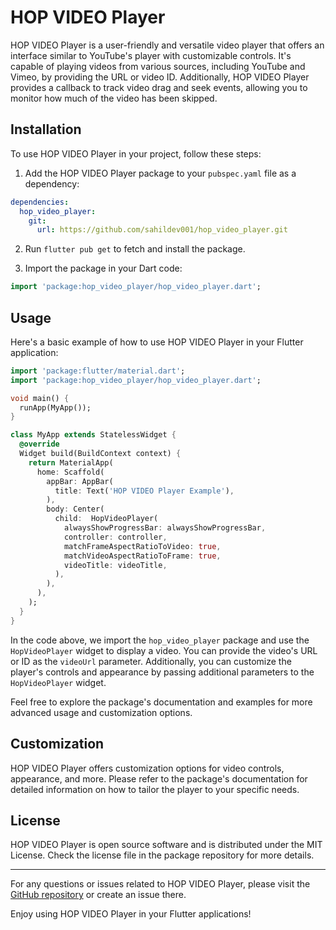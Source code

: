 # HOP VIDEO Player

HOP VIDEO Player is a user-friendly and versatile video player that offers an interface similar to YouTube's player with customizable controls. It's capable of playing videos from various sources, including YouTube and Vimeo, by providing the URL or video ID. Additionally, HOP VIDEO Player provides a callback to track video drag and seek events, allowing you to monitor how much of the video has been skipped.

## Installation

To use HOP VIDEO Player in your project, follow these steps:

1. Add the HOP VIDEO Player package to your `pubspec.yaml` file as a dependency:

```yaml
dependencies:
  hop_video_player:
    git:
      url: https://github.com/sahildev001/hop_video_player.git
```

2. Run `flutter pub get` to fetch and install the package.

3. Import the package in your Dart code:

```dart
import 'package:hop_video_player/hop_video_player.dart';
```

## Usage

Here's a basic example of how to use HOP VIDEO Player in your Flutter application:

```dart
import 'package:flutter/material.dart';
import 'package:hop_video_player/hop_video_player.dart';

void main() {
  runApp(MyApp());
}

class MyApp extends StatelessWidget {
  @override
  Widget build(BuildContext context) {
    return MaterialApp(
      home: Scaffold(
        appBar: AppBar(
          title: Text('HOP VIDEO Player Example'),
        ),
        body: Center(
          child:  HopVideoPlayer(
            alwaysShowProgressBar: alwaysShowProgressBar,
            controller: controller,
            matchFrameAspectRatioToVideo: true,
            matchVideoAspectRatioToFrame: true,
            videoTitle: videoTitle,
          ),
        ),
      ),
    );
  }
}
```

In the code above, we import the `hop_video_player` package and use the `HopVideoPlayer` widget to display a video. You can provide the video's URL or ID as the `videoUrl` parameter. Additionally, you can customize the player's controls and appearance by passing additional parameters to the `HopVideoPlayer` widget.

Feel free to explore the package's documentation and examples for more advanced usage and customization options.

## Customization

HOP VIDEO Player offers customization options for video controls, appearance, and more. Please refer to the package's documentation for detailed information on how to tailor the player to your specific needs.

## License

HOP VIDEO Player is open source software and is distributed under the MIT License. Check the license file in the package repository for more details.

---

For any questions or issues related to HOP VIDEO Player, please visit the [GitHub repository](https://github.com/sahildev001/hop_video_player.git) or create an issue there.

Enjoy using HOP VIDEO Player in your Flutter applications!